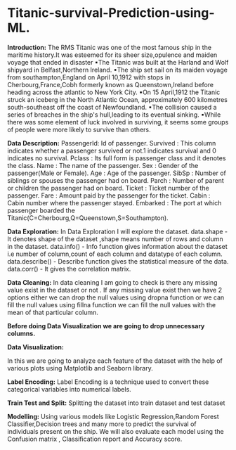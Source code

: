 # Titanic-survival-Prediction-using-ML.
**Introduction:**
The RMS Titanic was one of the most famous ship in the maritime history.It was esteemed for its sheer size,opulence and maiden voyage that ended in disaster
▪The Titanic was built at the Harland and Wolf shipyard in Belfast,Northern Ireland.
▪The ship set sail on its maiden voyage from southampton,England on April 10,1912 with stops in Cherbourg,France,Cobh formerly known as Queenstown,Ireland before heading across the atlantic to New York City.
▪On 15 April,1912 the Titanic struck an iceberg in the North Atlantic Ocean, approximately 600 kilometres south-southeast off the coast of Newfoundland.
▪The collision caused a series of breaches in the ship's hull,leading to its eventual sinking.
▪While there was some element of luck involved in surviving, it seems some groups of people were more likely to survive than others.

**Data Description:**
PassengerId: Id of passenger.
Survived : This column indicates whether a passenger survived or not.1 indicates survival and 0 indicates no survival.
Pclass : Its full form is passenger class and it denotes the class.
Name : The name of the passenger.
Sex : Gender of the passenger(Male or Female).
Age : Age of the passenger.
SibSp : Number of siblings or spouses the passenger had on board.
Parch : Number of parent or children the passenger had on board.
Ticket : Ticket number of the passenger.
Fare : Amount paid by the passenger for the ticket.
Cabin : Cabin number where the passenger stayed.
Embarked : The port at which passenger boarded the Titanic(C=Cherbourg,Q=Queenstown,S=Southampton).

**Data Exploration:**
In Data Exploration I will explore the dataset.
data.shape - It denotes shape of the dataset ,shape means number of rows and column in the dataset.
data.info() - Info function gives information about the dataset i.e number of column,count of each column and datatype of each column.
data.describe() - Describe function gives the statistical measure of the data.
data.corr() - It gives the correlation matrix.

**Data Cleaning:**
In data cleaning I am going to check is there any missing value exist in the dataset or not . If any missing value exist then we have 2 options either we can drop the null values using dropna function or we can 
fill the null values using fillna function we can fill the null values with the mean of that particular column.

**Before doing Data Visualization we are going to drop unnecessary columns.**

**Data Visualization:**

In this we are going to analyze each feature of the dataset with the help of various plots using Matplotlib and Seaborn library.

**Label Encoding:**
Label Encoding is a technique used to convert these categorical variables into numerical labels.

**Train Test and Split:**
Splitting the dataset into train dataset and test dataset

**Modelling:**
Using various models like Logistic Regression,Random Forest Classifier,Decision trees and many more to predict the survival of individuals present on the ship.
We will also evaluate each model using the Confusion matrix , Classification report and Accuracy score.
